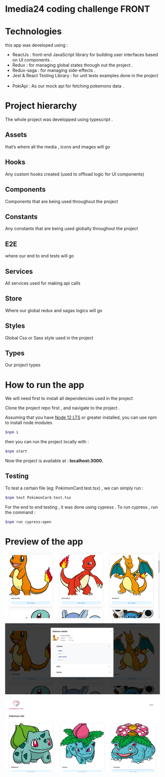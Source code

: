 # Imedia24 coding challenge FRONT

# Technologies

this app was developed using : 

- ReactJs : front-end JavaScript library for building user interfaces based on UI components .
- Redux : for managing global states through out the project .
- Redux-saga : for managing side-effects .
- Jest & React Testing Library : for unit tests examples done in the project .
- PokiApi : As our mock api for fetching pokemons data .

# Project hierarchy

The whole project was developped using typescript . 

## Assets

that’s where all the media , icons and images will go 

## Hooks

Any custom hooks created (used to offload logic for UI components)

## Components

Components that are being used throughout the project 

## Constants

Any constants that are being used globally throughout the project

## E2E

where our end to end tests will go 

## Services

All services used for making api calls

## Store

Where our global redux and sagas logics will go 

## Styles

Global Css or Sass style used in the project

## Types

Our project types 

# How to run the app

We will need first to install all dependencies used in the project 

Clone the project repo first , and navigate to the project .

Assuming that you have [Node 12 LTS](https://nodejs.org/en/download/) or greater installed, you can use npm to install node modules 

```bash
$npm i 
```

then you can run the project locally with : 

```bash
$npm start
```

Now the project is available at : **localhost:3000.**

## Testing

To test a certain file (eg: PokimonCard.test.tsx) , we can simply run :

```bash
$npm test PokimonCard.test.tsx
```

For the end to end testing , it was done using cypress . To run cypress , run the command :

```bash
$npm run cypress:open
```

# Preview of the app

![Untitled](https://raw.githubusercontent.com/noumane06/imedia24_front/master/Preview1.png)

![Untitled](https://raw.githubusercontent.com/noumane06/imedia24_front/master/Preview2.png)

![Untitled](https://raw.githubusercontent.com/noumane06/imedia24_front/master/Preview3.png)
